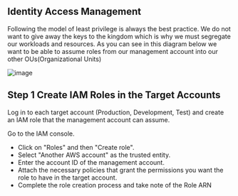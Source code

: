 ## Identity Access Management

Following the model of least privilege is always the best practice. We do not want to give away the keys to the kingdom which is why we must segregate our workloads and resources. As you can see in this diagram below we want to be able to assume roles from our management account into our other OUs(Organizational Units)

![image](https://github.com/Algoroy27/GRC/assets/137920855/c261d591-8add-4166-b870-497962624948)



## Step 1 Create IAM Roles in the Target Accounts

Log in to each target account (Production, Development, Test) and create an IAM role that the management account can assume.

Go to the IAM console.
- Click on "Roles" and then "Create role".
- Select "Another AWS account" as the trusted entity.
- Enter the account ID of the management account.
- Attach the necessary policies that grant the permissions you want the role to have in the target account.
- Complete the role creation process and take note of the Role ARN
